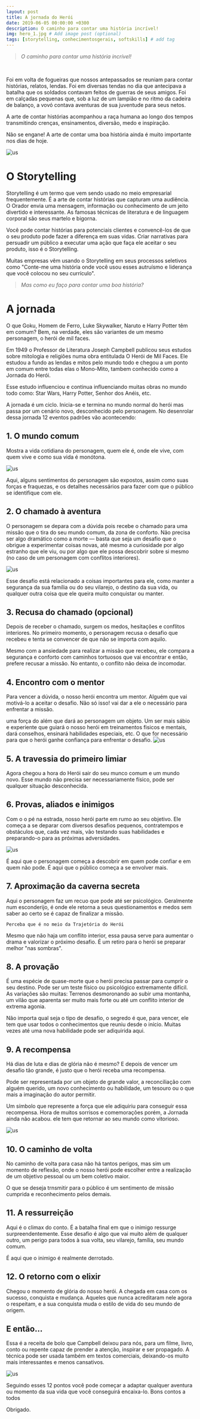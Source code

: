 ```yaml
---
layout: post
title: A jornada do Herói
date: 2019-06-05 00:00:00 +0300
description: O caminho para contar uma história incrível! 
img: hero_1.jpg # Add image post (optional)
tags: [storytelling, conhecimentosgerais, softskills] # add tag
---
```

>*O caminho para contar uma história incrível!*

&nbsp;

Foi em volta de fogueiras que nossos antepassados se reuniam para contar histórias, relatos, lendas. Foi em diversas tendas no dia que antecipava a batalha que os soldados contavam feitos de guerras de seus amigos. Foi em calçadas pequenas que, sob a luz de um lampião e no ritmo da cadeira de balanço, a vovó contava aventuras de sua juventude para seus netos.

A arte de contar histórias acompanhou a raça humana ao longo dos tempos transmitindo crenças, ensinamentos, diversão, medo e inspiração. 

Não se engane! A arte de contar uma boa história ainda é muito importante nos dias de hoje.

![us](/assets/img/us.jpeg )

# O Storytelling

Storytelling é um termo que vem sendo usado no meio empresarial frequentemente. É a arte de contar histórias que capturam uma audiência. O Orador envia uma mensagem, informação ou conhecimento de um jeito divertido e interessante. As famosas técnicas de literatura e de linguagem corporal são seus martelo e bigorna.

Você pode contar histórias para potenciais clientes e convencê-los de que o seu produto pode fazer a diferença em suas vidas. Criar narrativas para persuadir um público a executar uma ação que faça ele aceitar o seu produto, isso é o Storytelling.

Muitas empresas vêm usando o Storytelling em seus processos seletivos como "Conte-me uma história onde você usou esses autruísmo e liderança que você colocou no seu currículo".

>*Mas como eu faço para contar uma boa história?*


# A jornada

O que Goku, Homem de Ferro, Luke Skywalker, Naruto e Harry Potter têm em comum? Bem, na verdade, eles são variantes de um mesmo personagem, o herói de mil faces.

Em 1949 o Professor de Literatura Joseph Campbell publicou seus estudos sobre mitologia e religiões numa obra entitulada O Herói de Mil Faces. Ele estudou a fundo as lendas e mitos pelo mundo todo e chegou a um ponto em comum entre todas elas o Mono-Mito, tambem conhecido como a Jornada do Herói.

Esse estudo influenciou e continua influenciando muitas obras no mundo todo como: Star Wars, Harry Potter, Senhor dos Anéis, etc.

A jornada é um ciclo. Inicia-se e termina no mundo normal do herói mas passa por um cenário novo, desconhecido pelo  personagem. No desenrolar dessa jornada 12 eventos padrões vão acontecendo:


## 1. O mundo comum


Mostra a vida cotidiana do personagem, quem ele é, onde ele vive, com quem vive e como sua vida é monótona.

![us](/assets/img/Hercules.jpg)

Aqui, alguns sentimentos do personagem são expostos, assim como suas forças e fraquezas, e os detalhes necessários para fazer com que o público se identifique com ele.

## 2. O chamado à aventura

O personagem se depara com a dúvida pois recebe o chamado para uma missão que o tira do seu mundo comum, da zona de conforto. Não precisa ser algo dramático como a morte — basta que seja um desafio que o obrigue a experimentar coisas novas, até mesmo a curiosidade por algo estranho que ele viu, ou por algo que ele possa descobrir sobre si mesmo (no caso de um personagem com conflitos interiores).

![us](/assets/img/harry.jpg)

Esse desafio está relacionado a coisas importantes para ele, como manter a segurança da sua família ou do seu vilarejo, o destino da sua vida, ou qualquer outra coisa que ele queira muito conquistar ou manter.


## 3. Recusa do chamado (opcional)

Depois de receber o chamado, surgem os medos, hesitações e conflitos interiores. No primeiro momento, o personagem recusa o desafio que recebeu e tenta se convencer de que não se importa com aquilo.

Mesmo com a ansiedade para realizar a missão que recebeu, ele compara a segurança e conforto com caminhos tortuosos que vai encontrar e então, prefere recusar a missão. No entanto, o conflito não deixa de incomodar.

## 4. Encontro com o mentor

Para vencer a dúvida, o nosso herói encontra um mentor. Alguém que vai motivá-lo a aceitar o desafio. Não só isso! vai dar a ele o necessário para enfrentar a missão.

uma força do além que dará ao personagem um objeto. Um ser mais sábio e experiente que guiará o nosso herói em treinamentos fisicos e mentais, dará conselhos, ensinará habilidades especiais, etc. O que for necessário para que o herói ganhe confiança para enfrentar o desafio.
![us](/assets/img/goku.jpg)

## 5. A travessia do primeiro limiar

Agora chegou a hora do Herói sair do seu munco comum e um mundo novo. Esse mundo não precisa ser necessariamente físico, pode ser qualquer situação desconhecida.

## 6. Provas, aliados e inimigos

Com o  o pé na estrada, nosso herói parte em rumo ao seu objetivo. Ele começa a se deparar com diversos desafios pequenos, contratempos e obstáculos que, cada vez mais, vão testando suas habilidades e preparando-o para as próximas adversidades.

![us](/assets/img/titas.jpg)

É aqui que o personagem começa a descobrir em quem pode confiar e em quem não pode. É aqui que o público começa a se envolver mais.

## 7. Aproximação da caverna secreta

Aqui o personagem faz um recuo que pode até ser psicológico. Geralmente num esconderijo, é onde ele retorna a seus questionamentos e medos sem saber ao certo se é capaz de finalizar a missão.

    Perceba que é no meio da Trajetória do Herói

Mesmo que não haja um conflito interior, essa pausa serve para aumentar o drama e valorizar o próximo desafio. É um retiro para o herói se preparar melhor "nas sombras".

## 8. A provação

É uma espécie de quase-morte que o herói precisa passar para cumprir o seu destino. Pode ser um teste físico ou psicológico extremamente difícil. As variações são muitas: Terrenos desmoronando ao subir uma montanha, um vilão que aparenta ser muito mais forte ou até um conflito interior de extrema agonia.

Não importa qual seja o tipo de desafio, o segredo é que, para vencer, ele tem que usar todos o conhecimentos que reuniu desde o início. Muitas vezes até uma nova habilidade pode ser adiquirida aqui.

## 9. A recompensa

Há dias de luta e dias de glória não é mesmo? E depois de vencer um desafio tão grande, é justo que o herói receba uma recompensa.

Pode ser representada por um objeto de grande valor, a reconciliação com alguém querido, um novo conhecimento ou habilidade, um tesouro ou o que mais a imaginação do autor permitir.

Um símbolo que represente a força que ele adiquiriu para conseguir essa recompensa. Hora de muitos sorrisos e comemorações porém, a Jornada ainda não acabou. ele tem que retornar ao seu mundo como vitorioso.

![us](/assets/img/reiartur.jpg)

## 10. O caminho de volta

No caminho de volta para casa não há tantos perigos, mas sim um momento de reflexão, onde o nosso herói pode escolher entre a realização de um objetivo pessoal ou um bem coletivo maior.

O que se deseja trnsmitir para o público é um sentimento de missão cumprida e reconhecimento pelos demais.

## 11. A ressurreição

Aqui é o climax do conto. É a batalha final em que o inimigo ressurge surpreendentemente. Esse desafio é algo que vai muito além de qualquer outro, um perigo para todos à sua volta, seu vilarejo, família, seu mundo comum.

É aqui que o inimigo é realmente derrotado.

## 12. O retorno com o elixir

Chegou o momento de glória do nosso herói. A chegada em casa com os sucesso, conquista e mudança. Aqueles que nunca acreditaram nele agora o respeitam, e a sua conquista muda o estilo de vida do seu mundo de origem.

## E então...

Essa é a receita de bolo que Campbell deixou para nós, para um filme, livro, conto ou repente capaz de prender a atenção, inspirar e ser propagado. A técnica pode ser usada também em textos comerciais, deixando-os muito mais interessantes e menos cansativos.

![us](/assets/img/jornadadoheroi.jpeg)

Seguindo esses 12 pontos você pode começar a adaptar qualquer aventura ou momento da sua vida que você conseguirá encaixa-lo. Bons contos a todos

Obrigado.



